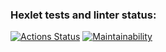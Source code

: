 ### Hexlet tests and linter status:
[![Actions Status](https://github.com/nurkinmagamod/frontend-project-lvl1/workflows/hexlet-check/badge.svg)](https://github.com/nurkinmagamod/frontend-project-lvl1/actions)
[![Maintainability](https://api.codeclimate.com/v1/badges/a99a88d28ad37a79dbf6/maintainability)](https://codeclimate.com/github/codeclimate/codeclimate/maintainability)
